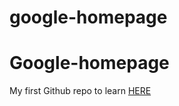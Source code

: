 # google-homepage
<h1>Google-homepage</h1>
My first Github repo to learn
<a href="theodinproject.com">HERE</a>
